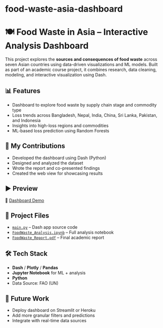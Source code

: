 # food-waste-asia-dashboard
# 🍽️ Food Waste in Asia – Interactive Analysis Dashboard

This project explores the **sources and consequences of food waste** across seven Asian countries using data-driven visualizations and ML models. Built as part of an academic course project, it combines research, data cleaning, modeling, and interactive visualization using Dash.

## 📊 Features

- Dashboard to explore food waste by supply chain stage and commodity type
- Loss trends across Bangladesh, Nepal, India, China, Sri Lanka, Pakistan, and Indonesia
- Insights into high-loss regions and commodities
- ML-based loss prediction using Random Forests

## 🧠 My Contributions

- Developed the dashboard using Dash (Python)
- Designed and analyzed the dataset
- Wrote the report and co-presented findings
- Created the web view for showcasing results

## ▶️ Preview

🎥 [Dashboard Demo](./dashboard_preview.webm)

## 📂 Project Files

- [`main.py`](./main.py) – Dash app source code
- [`FoodWaste_Analysis.ipynb`](./FoodWaste_Analysis.ipynb) – Full analysis notebook
- [`FoodWaste_Report.pdf`](./FoodWaste_Report.pdf) – Final academic report

## 🛠 Tech Stack

- **Dash** / **Plotly** / **Pandas**
- **Jupyter Notebook** for ML + analysis
- **Python**
- Data Source: FAO (UN)

## 📌 Future Work

- Deploy dashboard on Streamlit or Heroku
- Add more granular filters and predictions
- Integrate with real-time data sources

